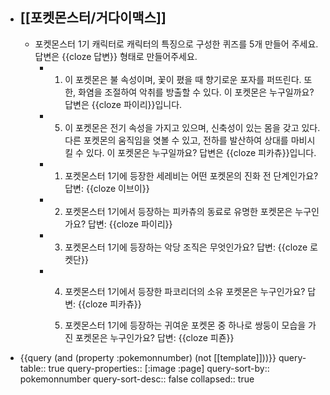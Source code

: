 - [[포켓몬스터/거다이맥스]]
	-
	- 포켓몬스터 1기 캐릭터로 캐릭터의 특징으로 구성한 퀴즈를 5개 만들어 주세요. 답변은 {{cloze 답변}} 형태로 만들어주세요.
		- 1. 이 포켓몬은 불 속성이며, 꽃이 폈을 때 향기로운 포자를 퍼뜨린다. 또한, 화염을 조절하여 악취를 방출할 수 있다. 이 포켓몬은 누구일까요? 답변은 {{cloze 파이리}}입니다.
		- 5. 이 포켓몬은 전기 속성을 가지고 있으며, 신축성이 있는 몸을 갖고 있다. 다른 포켓몬의 움직임을 엿볼 수 있고, 전하를 발산하여 상대를 마비시킬 수 있다. 이 포켓몬은 누구일까요? 답변은 {{cloze 피카츄}}입니다.
		- 1. 포켓몬스터 1기에 등장한 세레비는 어떤 포켓몬의 진화 전 단계인가요? 
		     답변: {{cloze 이브이}}
		- 2. 포켓몬스터 1기에서 등장하는 피카츄의 동료로 유명한 포켓몬은 누구인가요?
		     답변: {{cloze 파이리}}
		- 3. 포켓몬스터 1기에 등장하는 악당 조직은 무엇인가요?
		     답변: {{cloze 로켓단}}
		- 4. 포켓몬스터 1기에서 등장한 파코리더의 소유 포켓몬은 누구인가요?
		     답변: {{cloze 피카츄}}
		  
		  5. 포켓몬스터 1기에 등장하는 귀여운 포켓몬 중 하나로 쌍둥이 모습을 가진 포켓몬은 누구인가요?
		     답변: {{cloze 피죤}}
- {{query (and (property :pokemonnumber) (not [[template]]))}}
  query-table:: true
  query-properties:: [:image :page]
  query-sort-by:: pokemonnumber
  query-sort-desc:: false
  collapsed:: true